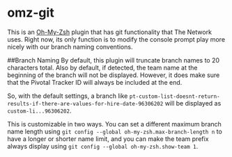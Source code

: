 # omz-git
This is an [Oh-My-Zsh](https://github.com/robbyrussell/oh-my-zsh) plugin
that has git functionality that The Network uses. Right now, its only
function is to modify the console prompt play more nicely with our
branch naming conventions.

##Branch Naming
By default, this plugin will truncate branch names to 20 characters
total. Also by default, if detected, the team name at the beginning of
the branch will not be displayed. However, it does make sure that the
Pivotal Tracker ID will always be included at the end.

So, with the default settings, a branch like `pt-custom-list-doesnt-return-results-if-there-are-values-for-hire-date-96306202` will
be displayed as `custom-li...96306202`.

This is customizable in two ways. You can set a different maximum branch
name length using `git config --global oh-my-zsh.max-branch-length n` to
have a longer or shorter name limit, and you can make the team prefix
always display using `git config --global oh-my-zsh.show-team 1`.
